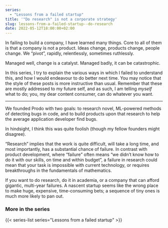 ```yaml
---
series:
  - "Lessons from a failed startup"
title: '"Do research" is not a corporate strategy'
slug: lessons-from-a-failed-startup--do-research
date: 2022-05-12T18:00:00+02:00
---
```


In failing to build a company, I have learned many things. Core to all of them is that a company is not a product. Ideas change, products change, people change. We “pivot”, rapidly, relentlessly, sometimes ruthlessly.

Managed well, change is a catalyst. Managed badly, it can be catastrophic.

In this series, I try to explain the various ways in which I failed to understand this, and how I would endeavour to do better next time. You may notice that the style of these posts is more instructive than usual. Remember that these are mostly addressed to my future self, and as such, I am telling _myself_ what to do; you, my dear content consumer, can do whatever you want.

---

We founded Prodo with two goals: to research novel, ML-powered methods of detecting bugs in code, and to build products upon that research to help the average application developer find bugs.

In hindsight, I think this was quite foolish (though my fellow founders might disagree).

“Research” implies that the work is quite difficult, will take a long time, and most importantly, has a substantial chance of failure. In contrast with product development, where “failure” often means “we didn’t know how to do it with our skills, on time and within budget”, a failure in research could mean that your task is impossible with current technology, or requires breakthroughs in the fundamentals of mathematics.

If you want to do research, do it in academia, or a company that can afford gigantic, multi-year failures. A nascent startup seems like the wrong place to make huge, expensive, time-consuming bets; a sequence of tiny ones is much more likely to pan out.

### More in the series

{{< series-list series="Lessons from a failed startup" >}}
